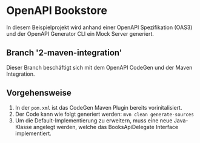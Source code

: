 # OpenAPI Bookstore
In diesem Beispielprojekt wird anhand einer OpenAPI Spezifikation (OAS3) und der OpenAPI Generator CLI ein Mock Server generiert.

## Branch '2-maven-integration'
Dieser Branch beschäftigt sich mit dem OpenAPI CodeGen und der Maven Integration.

## Vorgehensweise
1. In der `pom.xml` ist das CodeGen Maven Plugin bereits vorinitalisiert.
2. Der Code kann wie folgt generiert werden: `mvn clean generate-sources`
3. Um die Default-Implementierung zu erweitern, muss eine neue Java-Klasse angelegt werden, welche das BooksApiDelegate Interface implementiert.